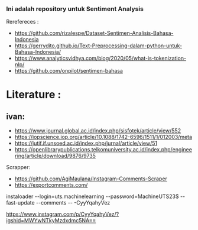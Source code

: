 ### Ini adalah repository untuk Sentiment Analysis



Rerefereces :
* https://github.com/rizalespe/Dataset-Sentimen-Analisis-Bahasa-Indonesia
* https://gerrydito.github.io/Text-Preprocessing-dalam-python-untuk-Bahasa-Indonesia/
* https://www.analyticsvidhya.com/blog/2020/05/what-is-tokenization-nlp/
* https://github.com/onpilot/sentimen-bahasa



# Literature :
## ivan:
* https://www.journal.global.ac.id/index.php/sisfotek/article/view/552
* https://iopscience.iop.org/article/10.1088/1742-6596/1511/1/012003/meta
* https://jutif.if.unsoed.ac.id/index.php/jurnal/article/view/51
* https://openlibrarypublications.telkomuniversity.ac.id/index.php/engineering/article/download/9876/9735



Scrapper:
* https://github.com/AgiMaulana/Instagram-Comments-Scraper
* https://exportcomments.com/

instaloader --login=uts.machinelearning --password=MachineUTS23$ --fast-update --comments  -- -CyyYqahyVez

https://www.instagram.com/p/CyyYqahyVez/?igshid=MWYwNTkyMzdxdmc5NA==

